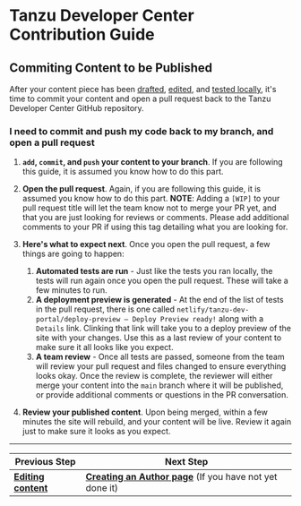 # Tanzu Developer Center Contribution Guide


## Commiting Content to be Published

After your content piece has been [drafted](gh3-drafting-content.md), [edited](gh4-editing-content.md), and [tested locally](gh5-testing-content.md), it's time to commit your content and open a pull request back to the Tanzu Developer Center GitHub repository. 

### I need to commit and push my code back to my branch, and open a pull request

1. **`add`, `commit`, and `push` your content to your branch**. If you are following this guide, it is assumed you know how to do this part. 

2. **Open the pull request**. Again, if you are following this guide, it is assumed you know how to do this part.
    **NOTE**: Adding a `[WIP]` to your pull request title will let the team know not to merge your PR yet, and that you are just looking for reviews or comments. Please add additional comments to your PR if using this tag detailing what you are looking for.

3. **Here's what to expect next**. Once you open the pull request, a few things are going to happen:
   1. **Automated tests are run** - Just like the tests you ran locally, the tests will run again once you open the pull request. These will take a few minutes to run.
   2. **A deployment preview is generated** - At the end of the list of tests in the pull request, there is one called `netlify/tanzu-dev-portal/deploy-preview — Deploy Preview ready!` along with a `Details` link. Clinking that link will take you to a deploy preview of the site with your changes. Use this as a last review of your content to make sure it all looks like you expect.
   3. **A team review** - Once all tests are passed, someone from the team will review your pull request and files changed to ensure everything looks okay. Once the review is complete, the reviewer will either merge your content into the `main` branch where it will be published, or provide additional comments or questions in the PR conversation. 

4. **Review your published content**. Upon being merged, within a few minutes the site will rebuild, and your content will be live. Review it again just to make sure it looks as you expect.

---

| Previous Step | Next Step |
| ------------- | --------- |
| **[Editing content](gh5-testing-content.md)** | **[Creating an Author page](gh7-team-content.md)** (If you have not yet done it)|